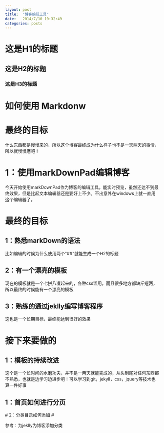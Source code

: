 ```yaml
---
layout: post
title:  "博客编辑工具"
date:   2014/7/10 10:32:49 
categories: posts
---
```




# 这是H1的标题 #
## 这是H2的标题 ##
### 这是H3的标题 ###
# 如何使用 Markdonw
# 最终的目标 #



<p>什么东西都是慢慢来的，所以这个博客最终成为什么样子也不是一天两天的事情，所以就慢慢磨吧！</p>

<h1> 1：使用markDownPad编辑博客 </h1>
<p>今天开始使用markDownPad作为博客的编辑工具。能实时预览，虽然还达不到最终效果，但是比起文本编辑器还是要好上不少。不出意外在windows上就一直用这个编辑器了。</p>

# 最终的目标 #
<h2> 1：熟悉markDown的语法 </h2>
<p>比如编辑的时候为什么使用两个"##"就能生成一个H2的标题</p>
<h2> 2：有一个漂亮的模板 </h2>
<p>现在的模板就是一个七拼八凑起来的，各种css滥用，而且很多地方都缺斤短两，所以最终的时候能有一个漂亮的模板</p>
<h2> 3：熟练的通过jeklly编写博客程序 </h2>
<p>这也是一个长期目标，最终能达到很好的效果</p>

<h1> 接下来要做的 </h1>
<h2> 1：模板的持续改进 </h2>
<p>这个是一个长时间的水磨功夫，并不是一两天就能完成的，从头到尾对任何东西都不熟悉，也就是边学习边进步吧！可以学习到git，jekyll，css，jquery等技术也算一件好事</p>
<h2> 1：首页如何进行分页</h2>
# 2：分类目录如何添加 #
<p>参考：为jeklly为博客添加分类</p>
